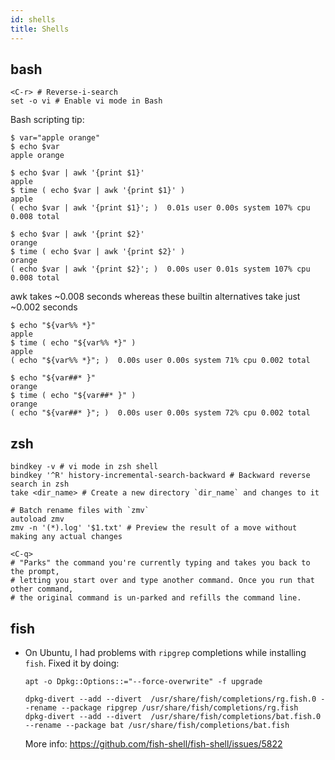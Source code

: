 ```yaml
---
id: shells
title: Shells
---
```


## bash

```shell
<C-r> # Reverse-i-search
set -o vi # Enable vi mode in Bash
```

Bash scripting tip:

```shell
$ var="apple orange"
$ echo $var
apple orange

$ echo $var | awk '{print $1}'
apple
$ time ( echo $var | awk '{print $1}' )
apple
( echo $var | awk '{print $1}'; )  0.01s user 0.00s system 107% cpu 0.008 total

$ echo $var | awk '{print $2}'
orange
$ time ( echo $var | awk '{print $2}' )
orange
( echo $var | awk '{print $2}'; )  0.00s user 0.01s system 107% cpu 0.008 total
```

awk takes ~0.008 seconds whereas these builtin alternatives take just ~0.002 seconds

```shell
$ echo "${var%% *}"
apple
$ time ( echo "${var%% *}" )
apple
( echo "${var%% *}"; )  0.00s user 0.00s system 71% cpu 0.002 total

$ echo "${var##* }"
orange
$ time ( echo "${var##* }" )
orange
( echo "${var##* }"; )  0.00s user 0.00s system 72% cpu 0.002 total
```

## zsh

```shell
bindkey -v # vi mode in zsh shell
bindkey '^R' history-incremental-search-backward # Backward reverse search in zsh
take <dir_name> # Create a new directory `dir_name` and changes to it

# Batch rename files with `zmv`
autoload zmv
zmv -n '(*).log' '$1.txt' # Preview the result of a move without making any actual changes

<C-q>
# "Parks" the command you're currently typing and takes you back to the prompt,
# letting you start over and type another command. Once you run that other command,
# the original command is un-parked and refills the command line.
```

## fish

- On Ubuntu, I had problems with `ripgrep` completions while installing `fish`.
  Fixed it by doing:

  ```
  apt -o Dpkg::Options::="--force-overwrite" -f upgrade
  ```

  ```
  dpkg-divert --add --divert  /usr/share/fish/completions/rg.fish.0 --rename --package ripgrep /usr/share/fish/completions/rg.fish
  dpkg-divert --add --divert  /usr/share/fish/completions/bat.fish.0 --rename --package bat /usr/share/fish/completions/bat.fish
  ```

  More info: https://github.com/fish-shell/fish-shell/issues/5822

